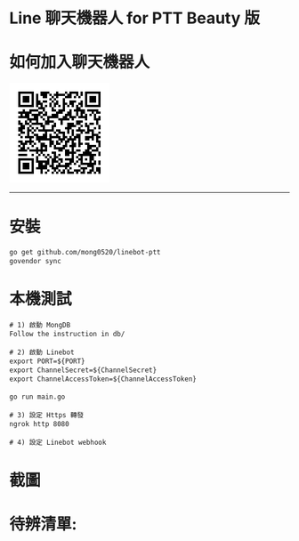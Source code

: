 # Line 聊天機器人 for PTT Beauty 版

# 如何加入聊天機器人

![QR Code](resource/qr_code.png)

---

# 安裝

```
go get github.com/mong0520/linebot-ptt
govendor sync
```


# 本機測試

```
# 1) 啟動 MongDB
Follow the instruction in db/

# 2) 啟動 Linebot
export PORT=${PORT}
export ChannelSecret=${ChannelSecret}
export ChannelAccessToken=${ChannelAccessToken}

go run main.go

# 3) 設定 Https 轉發
ngrok http 8080

# 4) 設定 Linebot webhook

```


# 截圖

# 待辨清單:
